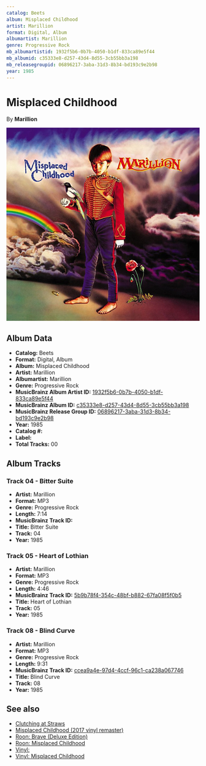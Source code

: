 ```yaml
---
catalog: Beets
album: Misplaced Childhood
artist: Marillion
format: Digital, Album
albumartist: Marillion
genre: Progressive Rock
mb_albumartistid: 1932f5b6-0b7b-4050-b1df-833ca89e5f44
mb_albumid: c35333e8-d257-43d4-8d55-3cb55bb3a198
mb_releasegroupid: 06896217-3aba-31d3-8b34-bd193c9e2b98
year: 1985
---
```


# Misplaced Childhood

By **Marillion**

![](../../assets/beetscovers/Marillion-Misplaced_Childhood.jpg)

## Album Data

- **Catalog:** Beets
- **Format:** Digital, Album
- **Album:** Misplaced Childhood
- **Artist:** Marillion
- **Albumartist:** Marillion
- **Genre:** Progressive Rock
- **MusicBrainz Album Artist ID:** [1932f5b6-0b7b-4050-b1df-833ca89e5f44](https://musicbrainz.org/artist/1932f5b6-0b7b-4050-b1df-833ca89e5f44)
- **MusicBrainz Album ID:** [c35333e8-d257-43d4-8d55-3cb55bb3a198](https://musicbrainz.org/release/c35333e8-d257-43d4-8d55-3cb55bb3a198)
- **MusicBrainz Release Group ID:** [06896217-3aba-31d3-8b34-bd193c9e2b98](https://musicbrainz.org/release-group/06896217-3aba-31d3-8b34-bd193c9e2b98)
- **Year:** 1985
- **Catalog #:** 
- **Label:** 
- **Total Tracks:** 00

## Album Tracks

### Track 04 - Bitter Suite

- **Artist:** Marillion
- **Format:** MP3
- **Genre:** Progressive Rock
- **Length:** 7:14
- **MusicBrainz Track ID:** [](https://musicbrainz.org/recording/)
- **Title:** Bitter Suite
- **Track:** 04
- **Year:** 1985

### Track 05 - Heart of Lothian

- **Artist:** Marillion
- **Format:** MP3
- **Genre:** Progressive Rock
- **Length:** 4:46
- **MusicBrainz Track ID:** [5b9b78f4-354c-48bf-b882-67fa08f5f0b5](https://musicbrainz.org/recording/5b9b78f4-354c-48bf-b882-67fa08f5f0b5)
- **Title:** Heart of Lothian
- **Track:** 05
- **Year:** 1985

### Track 08 - Blind Curve

- **Artist:** Marillion
- **Format:** MP3
- **Genre:** Progressive Rock
- **Length:** 9:31
- **MusicBrainz Track ID:** [ccea9a4e-97d4-4ccf-96c1-ca238a067746](https://musicbrainz.org/recording/ccea9a4e-97d4-4ccf-96c1-ca238a067746)
- **Title:** Blind Curve
- **Track:** 08
- **Year:** 1985


## See also

- [Clutching at Straws](Clutching_at_Straws.md)
- [Misplaced Childhood (2017 vinyl remaster)](Misplaced_Childhood_2017_vinyl_remaster.md)
- [Roon: Brave (Deluxe Edition)](../../Roon/Marillion/Brave_Deluxe_Edition.md)
- [Roon: Misplaced Childhood](../../Roon/Marillion/Misplaced_Childhood.md)
- [Vinyl: ](../../Vinyl/Marillion/Marillion.md)
- [Vinyl: Misplaced Childhood](../../Vinyl/Marillion/Misplaced_Childhood.md)
